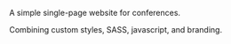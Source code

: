 A simple single-page website for conferences.

Combining custom styles, SASS, javascript, and branding. 
